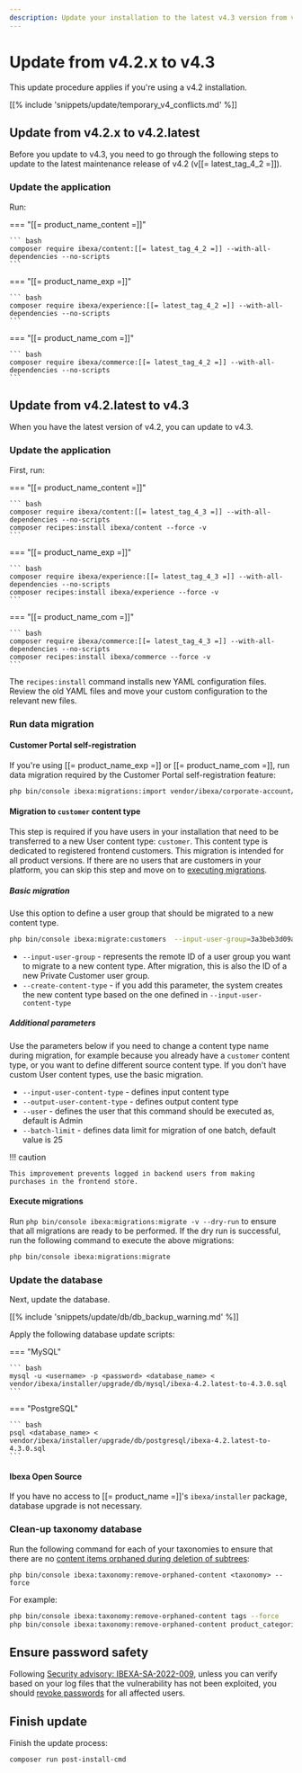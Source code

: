 ```yaml
---
description: Update your installation to the latest v4.3 version from v4.2.x.
---
```


# Update from v4.2.x to v4.3

This update procedure applies if you're using a v4.2 installation.

[[% include 'snippets/update/temporary_v4_conflicts.md' %]]

## Update from v4.2.x to v4.2.latest

Before you update to v4.3, you need to go through the following steps to update to the latest maintenance release of v4.2 (v[[= latest_tag_4_2 =]]).

### Update the application

Run:

=== "[[= product_name_content =]]"

    ``` bash
    composer require ibexa/content:[[= latest_tag_4_2 =]] --with-all-dependencies --no-scripts
    ```

=== "[[= product_name_exp =]]"

    ``` bash
    composer require ibexa/experience:[[= latest_tag_4_2 =]] --with-all-dependencies --no-scripts
    ```

=== "[[= product_name_com =]]"

    ``` bash
    composer require ibexa/commerce:[[= latest_tag_4_2 =]] --with-all-dependencies --no-scripts
    ```

## Update from v4.2.latest to v4.3

When you have the latest version of v4.2, you can update to v4.3.

### Update the application

First, run:

=== "[[= product_name_content =]]"

    ``` bash
    composer require ibexa/content:[[= latest_tag_4_3 =]] --with-all-dependencies --no-scripts
    composer recipes:install ibexa/content --force -v
    ```

=== "[[= product_name_exp =]]"

    ``` bash
    composer require ibexa/experience:[[= latest_tag_4_3 =]] --with-all-dependencies --no-scripts
    composer recipes:install ibexa/experience --force -v
    ```

=== "[[= product_name_com =]]"

    ``` bash
    composer require ibexa/commerce:[[= latest_tag_4_3 =]] --with-all-dependencies --no-scripts
    composer recipes:install ibexa/commerce --force -v
    ```

The `recipes:install` command installs new YAML configuration files.
Review the old YAML files and move your custom configuration to the relevant new files.

### Run data migration

#### Customer Portal self-registration

If you're using [[= product_name_exp =]] or [[= product_name_com =]],
run data migration required by the Customer Portal self-registration feature:

```bash
php bin/console ibexa:migrations:import vendor/ibexa/corporate-account/src/bundle/Resources/migrations/corporate_account_registration.yaml --name=012_corporate_account_registration.yaml
```

#### Migration to `customer` content type

This step is required if you have users in your installation that need to be transferred to a new User content type: `customer`.
This content type is dedicated to registered frontend customers.
This migration is intended for all product versions.
If there are no users that are customers in your platform, you can skip this step and move on to [executing migrations](#execute-migrations).

##### Basic migration

Use this option to define a user group that should be migrated to a new content type.

```bash
php bin/console ibexa:migrate:customers  --input-user-group=3a3beb3d09ae0dacebf1d324f61bbc34 --create-content-type
```

- `--input-user-group` - represents the remote ID of a user group you want to migrate to a new content type.
After migration, this is also the ID of a new Private Customer user group.
- `--create-content-type` - if you add this parameter, the system creates the new content type based on the one defined in `--input-user-content-type`

##### Additional parameters

Use the parameters below if you need to change a content type name during migration, for example because you already have a `customer` content type,
or you want to define different source content type.
If you don't have custom User content types, use the basic migration.

- `--input-user-content-type` - defines input content type
- `--output-user-content-type` - defines output content type
- `--user` - defines the user that this command should be executed as, default is Admin
- `--batch-limit` - defines data limit for migration of one batch, default value is 25

!!! caution

    This improvement prevents logged in backend users from making purchases in the frontend store.

#### Execute migrations

Run `php bin/console ibexa:migrations:migrate -v --dry-run` to ensure that all migrations are ready to be performed.
If the dry run is successful, run the following command to execute the above migrations:

``` bash
php bin/console ibexa:migrations:migrate
```

### Update the database

Next, update the database.

[[% include 'snippets/update/db/db_backup_warning.md' %]]

Apply the following database update scripts:

=== "MySQL"

    ``` bash
    mysql -u <username> -p <password> <database_name> < vendor/ibexa/installer/upgrade/db/mysql/ibexa-4.2.latest-to-4.3.0.sql
    ```

=== "PostgreSQL"

    ``` bash
    psql <database_name> < vendor/ibexa/installer/upgrade/db/postgresql/ibexa-4.2.latest-to-4.3.0.sql
    ```

#### Ibexa Open Source

If you have no access to [[= product_name =]]'s `ibexa/installer` package, database upgrade is not necessary.

### Clean-up taxonomy database

Run the following command for each of your taxonomies to ensure that there are no [content items orphaned during deletion of subtrees](https://doc.ibexa.co/en/latest/content_management/taxonomy/taxonomy/#remove-orphaned-content-items):

`php bin/console ibexa:taxonomy:remove-orphaned-content <taxonomy> --force`

For example:

```bash
php bin/console ibexa:taxonomy:remove-orphaned-content tags --force
php bin/console ibexa:taxonomy:remove-orphaned-content product_categories --force
```

## Ensure password safety

Following [Security advisory: IBEXA-SA-2022-009](https://developers.ibexa.co/security-advisories/ibexa-sa-2022-009-critical-vulnerabilities-in-graphql-role-assignment-ct-editing-and-drafts-tooltips),
unless you can verify based on your log files that the vulnerability has not been exploited,
you should [revoke passwords](https://doc.ibexa.co/en/latest/users/passwords/#revoking-passwords) for all affected users.

## Finish update

Finish the update process:

``` bash
composer run post-install-cmd
```
